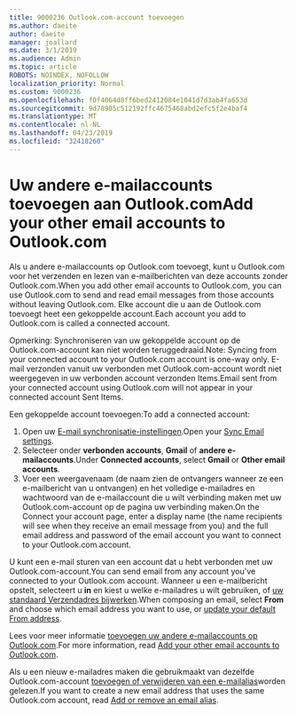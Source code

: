 ```yaml
---
title: 9000236 Outlook.com-account toevoegen
ms.author: daeite
author: daeite
manager: joallard
ms.date: 3/1/2019
ms.audience: Admin
ms.topic: article
ROBOTS: NOINDEX, NOFOLLOW
localization_priority: Normal
ms.custom: 9000236
ms.openlocfilehash: f0f4064d8ff6bed2412084e1041d7d3ab4fa653d
ms.sourcegitcommit: 9d78905c512192ffc4675468abd2efc5f2e4baf4
ms.translationtype: MT
ms.contentlocale: nl-NL
ms.lasthandoff: 04/23/2019
ms.locfileid: "32418260"
---
```

# <a name="add-your-other-email-accounts-to-outlookcom"></a><span data-ttu-id="1f200-102">Uw andere e-mailaccounts toevoegen aan Outlook.com</span><span class="sxs-lookup"><span data-stu-id="1f200-102">Add your other email accounts to Outlook.com</span></span>

<span data-ttu-id="1f200-103">Als u andere e-mailaccounts op Outlook.com toevoegt, kunt u Outlook.com voor het verzenden en lezen van e-mailberichten van deze accounts zonder Outlook.com.</span><span class="sxs-lookup"><span data-stu-id="1f200-103">When you add other email accounts to Outlook.com, you can use Outlook.com to send and read email messages from those accounts without leaving Outlook.com.</span></span> <span data-ttu-id="1f200-104">Elke account die u aan de Outlook.com toevoegt heet een gekoppelde account.</span><span class="sxs-lookup"><span data-stu-id="1f200-104">Each account you add to Outlook.com is called a connected account.</span></span>

<span data-ttu-id="1f200-105">Opmerking: Synchroniseren van uw gekoppelde account op de Outlook.com-account kan niet worden teruggedraaid.</span><span class="sxs-lookup"><span data-stu-id="1f200-105">Note: Syncing from your connected account to your Outlook.com account is one-way only.</span></span> <span data-ttu-id="1f200-106">E-mail verzonden vanuit uw verbonden met Outlook.com-account wordt niet weergegeven in uw verbonden account verzonden Items.</span><span class="sxs-lookup"><span data-stu-id="1f200-106">Email sent from your connected account using Outlook.com will not appear in your connected account Sent Items.</span></span>

<span data-ttu-id="1f200-107">Een gekoppelde account toevoegen:</span><span class="sxs-lookup"><span data-stu-id="1f200-107">To add a connected account:</span></span>

1. <span data-ttu-id="1f200-108">Open uw [E-mail synchronisatie-instellingen](https://go.microsoft.com/fwlink/?linkid=875264).</span><span class="sxs-lookup"><span data-stu-id="1f200-108">Open your [Sync Email settings](https://go.microsoft.com/fwlink/?linkid=875264).</span></span>
2. <span data-ttu-id="1f200-109">Selecteer onder **verbonden accounts**, **Gmail** of **andere e-mailaccounts**.</span><span class="sxs-lookup"><span data-stu-id="1f200-109">Under **Connected accounts**, select **Gmail** or **Other email accounts**.</span></span>
3. <span data-ttu-id="1f200-110">Voer een weergavenaam (de naam zien de ontvangers wanneer ze een e-mailbericht van u ontvangen) en het volledige e-mailadres en wachtwoord van de e-mailaccount die u wilt verbinding maken met uw Outlook.com-account op de pagina uw verbinding maken.</span><span class="sxs-lookup"><span data-stu-id="1f200-110">On the Connect your account page, enter a display name (the name recipients will see when they receive an email message from you) and the full email address and password of the email account you want to connect to your Outlook.com account.</span></span>

<span data-ttu-id="1f200-111">U kunt een e-mail sturen van een account dat u hebt verbonden met uw Outlook.com-account.</span><span class="sxs-lookup"><span data-stu-id="1f200-111">You can send email from any account you've connected to your Outlook.com account.</span></span> <span data-ttu-id="1f200-112">Wanneer u een e-mailbericht opstelt, selecteert u **in** en kiest u welke e-mailadres u wilt gebruiken, of [uw standaard Verzendadres bijwerken](https://go.microsoft.com/fwlink/?linkid=875264).</span><span class="sxs-lookup"><span data-stu-id="1f200-112">When composing an email, select **From** and choose which email address you want to use, or [update your default From address](https://go.microsoft.com/fwlink/?linkid=875264).</span></span>

<span data-ttu-id="1f200-113">Lees voor meer informatie [toevoegen uw andere e-mailaccounts op Outlook.com](https://support.office.com/article/c5224df4-5885-4e79-91ba-523aa743f0ba).</span><span class="sxs-lookup"><span data-stu-id="1f200-113">For more information, read [Add your other email accounts to Outlook.com](https://support.office.com/article/c5224df4-5885-4e79-91ba-523aa743f0ba).</span></span>

<span data-ttu-id="1f200-114">Als u een nieuw e-mailadres maken die gebruikmaakt van dezelfde Outlook.com-account [toevoegen of verwijderen van een e-mailalias](https://support.office.com/article/459b1989-356d-40fa-a689-8f285b13f1f2)worden gelezen.</span><span class="sxs-lookup"><span data-stu-id="1f200-114">If you want to create a new email address that uses the same Outlook.com account, read [Add or remove an email alias](https://support.office.com/article/459b1989-356d-40fa-a689-8f285b13f1f2).</span></span>